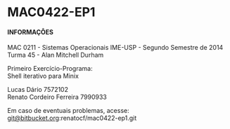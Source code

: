 MAC0422-EP1
===========

#### INFORMAÇÔES ####

MAC 0211 - Sistemas    Operacionais
IME-USP  - Segundo Semestre de 2014   
Turma 45 - Alan Mitchell Durham
                                           
Primeiro Exercício-Programa:                
Shell iterativo para Minix
                                           
Lucas Dário                 7572102    
Renato Cordeiro Ferreira    7990933    
                                           
Em caso de eventuais problemas, acesse:       
git@bitbucket.org:renatocf/mac0422-ep1.git
